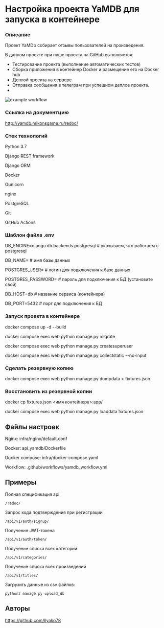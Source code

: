 # Настройка проекта YaMDB для запуска в контейнере
### Описание
Проект YaMDb собирает отзывы пользователей на произведения.

В данном проекте при пуше проекта на GitHub выполняется:
- Тестирование проекта (выполнение автоматических тестов)
- Сборка приложения в контейнер Docker и размещение его на Docker hub
- Деплой проекта на сервере
- Отправка сообщения в телеграм при успешном деплое проекта.
-


![example workflow](https://github.com/Ilyako78/yamdb_final/actions/workflows/yamdb_workflow.yml/badge.svg)


### Ссылка на документцию

http://yamdb.mikonsgame.ru/redoc/


### Стек технологий

Python 3.7

Django REST framework

Django ORM

Docker

Gunicorn

nginx

PostgreSQL

Git

GitHub Actions

### Шаблон файла .env

DB_ENGINE=django.db.backends.postgresql # указываем, что работаем с postgresql

DB_NAME= # имя базы данных

POSTGRES_USER= # логин для подключения к базе данных

POSTGRES_PASSWORD= # пароль для подключения к БД (установите свой)

DB_HOST=db # название сервиса (контейнера)

DB_PORT=5432 # порт для подключения к БД

### Запуск проекта в контейнере

docker compose up -d --build

docker compose exec web python manage.py migrate

docker compose exec web python manage.py createsuperuser

docker compose exec web python manage.py collectstatic --no-input

### Сделать резервную копию

docker compose exec web python manage.py dumpdata > fixtures.json

### Восстановить из резервной копии

docker cp fixtures.json <имя контейнера>:app/

docker compose exec web python manage.py loaddata fixtures.json

## Файлы настроек

Nginx:
infra/nginx/default.conf

Docker:
api_yamdb/Dockerfile

Docker compose:
infra/docker-compose.yaml

Workflow:
.github/workflows/yamdb_workflow.yml

## Примеры
Полная спецификация api
```
/redoc/
```

Запрос кода подтверждения при регистрации
```
/api/v1/auth/signup/
```

Получение JWT-токена
```
/api/v1/auth/token/
```

Получение списка всех категорий
```
/api/v1/categories/
```

Получение списка всех произведений
```
/api/v1/titles/
```

Загрузить данные из csv файлов:
```
python3 manage.py upload_db
```

## Авторы

https://github.com/Ilyako78

